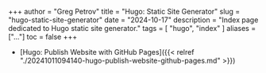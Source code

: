 +++
author = "Greg Petrov"
title = "Hugo: Static Site Generator"
slug = "hugo-static-site-generator"
date = "2024-10-17"
description = "Index page dedicated to Hugo static site generator."
tags = [
    "hugo",
    "index"
]
aliases = ["..."]
toc = false
+++

- [Hugo: Publish Website with GitHub
Pages]({{< relref "./20241011094140-hugo-publish-website-github-pages.md" >}})


